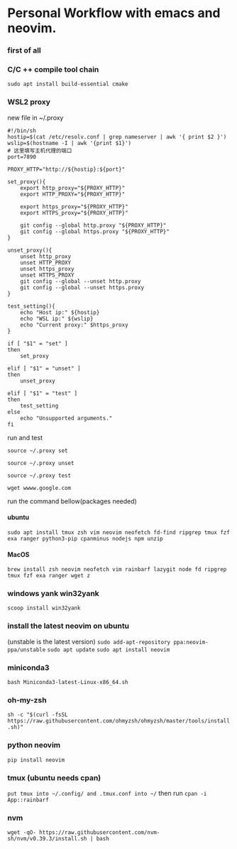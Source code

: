 # Personal Workflow with emacs and neovim.


### first of all

### C/C ++ compile tool chain

```shell
sudo apt install build-essential cmake
```

### WSL2 proxy

new file in ~/.proxy

```shell
#!/bin/sh
hostip=$(cat /etc/resolv.conf | grep nameserver | awk '{ print $2 }')
wslip=$(hostname -I | awk '{print $1}')
# 这里填写主机代理的端口
port=7890

PROXY_HTTP="http://${hostip}:${port}"

set_proxy(){
    export http_proxy="${PROXY_HTTP}"
    export HTTP_PROXY="${PROXY_HTTP}"

    export https_proxy="${PROXY_HTTP}"
    export HTTPS_proxy="${PROXY_HTTP}"

    git config --global http.proxy "${PROXY_HTTP}"
    git config --global https.proxy "${PROXY_HTTP}"
}

unset_proxy(){
    unset http_proxy
    unset HTTP_PROXY
    unset https_proxy
    unset HTTPS_PROXY
    git config --global --unset http.proxy
    git config --global --unset https.proxy
}

test_setting(){
    echo "Host ip:" ${hostip}
    echo "WSL ip:" ${wslip}
    echo "Current proxy:" $https_proxy
}

if [ "$1" = "set" ]
then
    set_proxy

elif [ "$1" = "unset" ]
then
    unset_proxy

elif [ "$1" = "test" ]
then
    test_setting
else
    echo "Unsupported arguments."
fi
```

run and test

```shell
source ~/.proxy set

source ~/.proxy unset

source ~/.proxy test

wget wwww.google.com
```

run the command bellow(packages needed)
#### ubuntu
```shell
sudo apt install tmux zsh vim neovim neofetch fd-find ripgrep tmux fzf exa ranger python3-pip cpanminus nodejs npm unzip
```

#### MacOS
```shell
brew install zsh neovim neofetch vim rainbarf lazygit node fd ripgrep tmux fzf exa ranger wget z
```
### windows yank win32yank

`scoop install win32yank`

### install the latest neovim on ubuntu
(unstable is the latest version)
`sudo add-apt-repository ppa:neovim-ppa/unstable`
`sudo apt update`
`sudo apt install neovim`

### miniconda3
`bash Miniconda3-latest-Linux-x86_64.sh`

### oh-my-zsh
`sh -c "$(curl -fsSL https://raw.githubusercontent.com/ohmyzsh/ohmyzsh/master/tools/install.sh)"`

### python neovim
`pip install neovim`

### tmux (ubuntu needs cpan) 
`put tmux into ~/.config/ and .tmux.conf into ~/`
then run 
`cpan -i App::rainbarf`

### nvm
`wget -qO- https://raw.githubusercontent.com/nvm-sh/nvm/v0.39.3/install.sh | bash`
